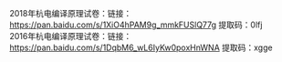 2018年杭电编译原理试卷：链接：https://pan.baidu.com/s/1XiO4hPAM9g_mmkFUSlQ77g 提取码：0lfj</br>
2016年杭电编译原理试卷：链接：https://pan.baidu.com/s/1DqbM6_wL6IyKw0poxHnWNA 提取码：xgge</br>
